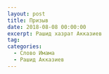 ```yaml
---
layout: post
title: Призыв
date: 2018-08-08 00:00:00
excerpt: Рашид хазрат Акказиев
tag:
categories:
  - Слово Имама
  - Рашид Акказиев
---
```

